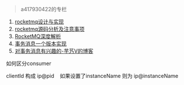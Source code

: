 
> a417930422的专栏

1. [rocketmq设计与实现](http://blog.csdn.net/a417930422/article/category/6423649)
2. [rocketmq源码分析及注意事项](http://blog.csdn.net/a417930422/article/category/6086259)
3. [RocketMQ深度解析](http://blog.csdn.net/chunlongyu/article/category/6638499)
4. [事务消息一个版本实现](https://github.com/beston123/Tarzan)
5. [对事务消息有兴趣的-](http://www.yunai.me/RocketMQ/message-transaction/)[芋艿V的博客](http://www.yunai.me)

如何区分consumer

clientId 构成 ip@pid    如果设置了instanceName 则为 ip@instanceName
